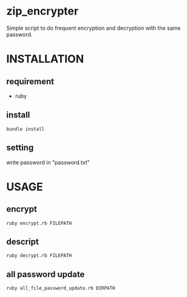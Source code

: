 zip_encrypter
=============
Simple script to do frequent encryption and decryption with the same password.

# INSTALLATION

## requirement
* ruby

## install
```
bundle install
```

## setting
write password in "password.txt"

# USAGE

## encrypt
```
ruby encrypt.rb FILEPATH
```

## descript
```
ruby decrypt.rb FILEPATH
```

## all password update
```
ruby all_file_password_update.rb DIRPATH
```
